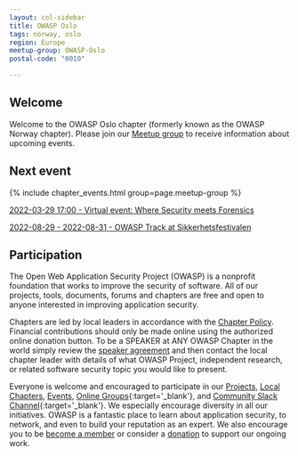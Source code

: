 ```yaml
---
layout: col-sidebar
title: OWASP Oslo
tags: norway, oslo
region: Europe
meetup-group: OWASP-Oslo
postal-code: "0010"

---
```


## Welcome

Welcome to the OWASP Oslo chapter (formerly known as the OWASP Norway chapter). Please join our [Meetup group](https://www.meetup.com/OWASP-Oslo/) to receive information about upcoming events.

## Next event

{% include chapter_events.html group=page.meetup-group %}

[2022-03-29 17:00 - Virtual event: Where Security meets Forensics](https://www.meetup.com/OWASP-Oslo/events/284603583/)

[2022-08-29 - 2022-08-31 - OWASP Track at Sikkerhetsfestivalen](https://sikkerhetsfestivalen.no/)

## Participation

The Open Web Application Security Project (OWASP) is a nonprofit foundation that works to improve the security of software. All of our projects, tools, documents, forums and chapters are free and open to anyone interested in improving application security.

Chapters are led by local leaders in accordance with the [Chapter Policy](https://owasp.org/www-policy/). Financial contributions should only be made online using the authorized online donation button. To be a SPEAKER at ANY OWASP Chapter in the world simply review the [speaker agreement](https://owasp.org/www-policy/) and then contact the local chapter leader with details of what OWASP Project, independent research, or related software security topic you would like to present.

Everyone is welcome and encouraged to participate in our [Projects](/projects), [Local Chapters](/chapters), [Events](/events), [Online Groups](https://groups.google.com/a/owasp.com/){:target='\_blank'}, and [Community Slack Channel](https://owasp.slack.com/){:target='\_blank'}. We especially encourage diversity in all our initiatives. OWASP is a fantastic place to learn about application security, to network, and even to build your reputation as an expert. We also encourage you to be [become a member](/membership) or consider a [donation](/donate) to support our ongoing work.
